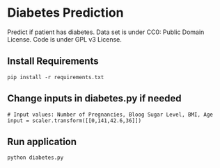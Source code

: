 # Diabetes Prediction

Predict if patient has diabetes. Data set is under CC0: Public Domain License. Code is under GPL v3 License.

## Install Requirements

```
pip install -r requirements.txt
```

## Change inputs in diabetes.py if needed

```
# Input values: Number of Pregnancies, Bloog Sugar Level, BMI, Age
input = scaler.transform([[0,141,42.6,36]])
```

## Run application

```
python diabetes.py
```
